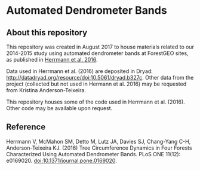 # Automated Dendrometer Bands

## About this repository

This repository was created in August 2017 to house materials related to our 2014-2015 study using automated dendrometer bands at ForestGEO sites, as published in [Herrmann et al. 2016](http://journals.plos.org/plosone/article?id=10.1371%2Fjournal.pone.0169020).

Data used in Herrmann et al. (2016) are deposited in Dryad: http://datadryad.org/resource/doi:10.5061/dryad.b327c. Other data from the project (collected but not used in Hermann et al. 2016) may be requested from Kristina Anderson-Teixeira.

This repository houses some of the code used in Herrmann et al. (2016). Other code may be available upon request.

## Reference
Herrmann V, McMahon SM, Detto M, Lutz JA, Davies SJ, Chang-Yang C-H, Anderson-Teixeira KJ. (2016) Tree Circumference Dynamics in Four Forests Characterized Using Automated Dendrometer Bands. PLoS ONE 11(12): e0169020. [doi:10.1371/journal.pone.0169020](http://journals.plos.org/plosone/article?id=10.1371%2Fjournal.pone.0169020).
